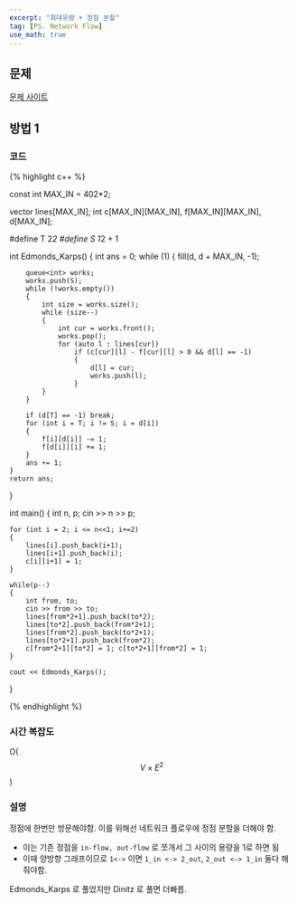 ```yaml
---
excerpt: "최대유량 + 정점 분할"
tag: [PS. Network Flow]
use_math: true
---
```


## 문제

[문제 사이트](https://www.acmicpc.net/problem/2316)

## 방법 1

### 코드

{% highlight c++ %}

const int MAX_IN = 402*2;

vector<int> lines[MAX_IN]; 
int c[MAX_IN][MAX_IN], f[MAX_IN][MAX_IN], d[MAX_IN];

#define T 2*2
#define S 1*2 + 1

int Edmonds_Karps()
{
	int ans = 0;
	while (1)
	{
		fill(d, d + MAX_IN, -1);

		queue<int> works;
		works.push(S);
		while (!works.empty()) 
		{
			int size = works.size();
			while (size--)
			{
				int cur = works.front();
				works.pop();
				for (auto l : lines[cur])
					if (c[cur][l] - f[cur][l] > 0 && d[l] == -1)
					{
						d[l] = cur; 
						works.push(l);
					}
			}
		}
	
		if (d[T] == -1) break;
		for (int i = T; i != S; i = d[i])
		{
			f[i][d[i]] -= 1;
			f[d[i]][i] += 1;
		}
		ans += 1;
	}
	return ans;
}

int main()
{
	int n, p;
	cin >> n >> p;
	
	for (int i = 2; i <= n<<1; i+=2)
	{
		lines[i].push_back(i+1);
		lines[i+1].push_back(i);
		c[i][i+1] = 1;
	}
	
	while(p--)
	{
		int from, to;
		cin >> from >> to;
		lines[from*2+1].push_back(to*2);
		lines[to*2].push_back(from*2+1);
		lines[from*2].push_back(to*2+1);
		lines[to*2+1].push_back(from*2);
		c[from*2+1][to*2] = 1; c[to*2+1][from*2] = 1;
	}
	
	cout << Edmonds_Karps();
}

{% endhighlight %}


### 시간 복잡도

O($$V \times E^2$$)


### 설명

정점에 한번만 방문해야함. 이를 위해선 네트워크 플로우에 정점 분할을 더해야 함.
+ 이는 기존 정점을 ```in-flow, out-flow``` 로 쪼개서 그 사이의 용량을 1로 하면 됨
+ 이때 양방향 그래프이므로 ```1<->``` 이면 ```1_in <-> 2_out```, ```2_out <-> 1_in``` 둘다 해줘야함.

Edmonds_Karps 로 풀었지만 Dinitz 로 풀면 더빠름.

